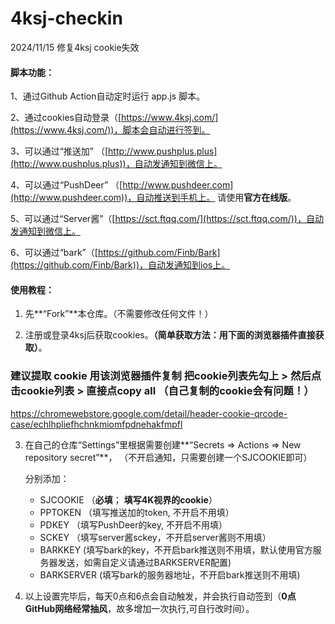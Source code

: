 # 4ksj-checkin

2024/11/15 修复4ksj cookie失效

#### 脚本功能：

1、通过Github Action自动定时运行 app.js 脚本。

2、通过cookies自动登录（[https://www.4ksj.com/](https://www.4ksj.com/))，脚本会自动进行签到。

3、可以通过“推送加” （[http://www.pushplus.plus](http://www.pushplus.plus))，自动发通知到微信上。

4、可以通过“PushDeer” （[http://www.pushdeer.com](http://www.pushdeer.com))，自动推送到手机上。 请使用**官方在线版**。 

5、可以通过“Server酱”（[https://sct.ftqq.com/](https://sct.ftqq.com/))，自动发通知到微信上。

6、可以通过“bark”（[https://github.com/Finb/Bark](https://github.com/Finb/Bark))，自动发通知到ios上。


#### 使用教程：

1. 先**“Fork”**本仓库。（不需要修改任何文件！）

2. 注册或登录4ksj后获取cookies。**（简单获取方法：用下面的浏览器插件直接获取）**。

### 建议提取 cookie 用该浏览器插件复制  把**cookie列表**先勾上 > 然后点击**cookie列表** > 直接点**copy all**  （自己复制的cookie会有问题！）

https://chromewebstore.google.com/detail/header-cookie-qrcode-case/echlhpliefhchnkmiomfpdnehakfmpfl

3. 在自己的仓库“Settings”里根据需要创建**“Secrets => Actions => New repository secret”**， （不开启通知，只需要创建一个SJCOOKIE即可）

   分别添加：
   - SJCOOKIE （**必填**； **填写4K视界的cookie**）
   - PPTOKEN （填写推送加的token, 不开启不用填）
   - PDKEY （填写PushDeer的key, 不开启不用填）
   - SCKEY （填写server酱sckey，不开启server酱则不用填）
   - BARKKEY (填写bark的key，不开启bark推送则不用填，默认使用官方服务器发送，如需自定义请通过BARKSERVER配置)
   - BARKSERVER (填写bark的服务器地址，不开启bark推送则不用填)

4. 以上设置完毕后，每天0点和6点会自动触发，并会执行自动签到（**0点GitHub网络经常抽风**，故多增加一次执行,可自行改时间）。


